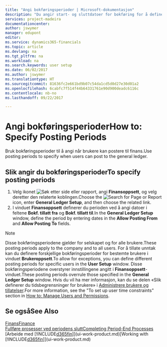 ```yaml
---
title: "Angi bokføringsperioder | Microsoft-dokumentasjon"
description: "Du angir start- og sluttdatoer for bokføring for å definere når brukere kan bokføre i Finans."
services: project-madeira
documentationcenter: 
author: jswymer
manager: edupont
editor: 
ms.service: dynamics365-financials
ms.topic: article
ms.devlang: na
ms.tgt_pltfrm: na
ms.workload: na
ms.search.keywords: user setup
ms.date: 06/02/2017
ms.author: jswymer
ms.translationtype: HT
ms.sourcegitcommit: 81636fc2e661bd9b07c54da1cd5d0d27e30d01a2
ms.openlocfilehash: 6cabfc7f514f44b64331761e90d900deadc6116c
ms.contentlocale: nb-no
ms.lasthandoff: 09/22/2017

---
```

# <a name="how-to-specify-posting-periods"></a><span data-ttu-id="82275-103">Angi bokføringsperioder</span><span class="sxs-lookup"><span data-stu-id="82275-103">How to: Specify Posting Periods</span></span>
<span data-ttu-id="82275-104">Bruk bokføringsperioder til å angi når brukere kan postere til finans.</span><span class="sxs-lookup"><span data-stu-id="82275-104">Use posting periods to specify when users can post to the general ledger.</span></span>  

## <a name="to-specify-posting-periods"></a><span data-ttu-id="82275-105">Slik angir du bokføringsperioder</span><span class="sxs-lookup"><span data-stu-id="82275-105">To specify posting periods</span></span>
1. <span data-ttu-id="82275-106">Velg ikonet ![Søk etter side eller rapport](media/ui-search/search_small.png "Ikonet Søk etter side eller rapport"), angi **Finansoppsett**, og velg deretter den relaterte koblingen.</span><span class="sxs-lookup"><span data-stu-id="82275-106">Choose the ![Search for Page or Report](media/ui-search/search_small.png "Search for Page or Report icon") icon, enter **General Ledger Setup**, and then choose the related link.</span></span>  
2. <span data-ttu-id="82275-107">I vinduet **Finansoppsett** definerer du perioden ved å angi datoer i feltene **Bokf. tillatt fra** og **Bokf. tillatt til**.</span><span class="sxs-lookup"><span data-stu-id="82275-107">In the **General Ledger Setup** window, define the period by entering dates in the **Allow Posting From** and **Allow Posting To** fields.</span></span>  

> [!NOTE]  
>   <span data-ttu-id="82275-108">Disse bokføringsperiodene gjelder for selskapet og for alle brukere.</span><span class="sxs-lookup"><span data-stu-id="82275-108">These posting periods apply to the company and to all users.</span></span> <span data-ttu-id="82275-109">For å tillate unntak kan du definere forskjellige bokføringsperioder for bestemte brukere i vinduet **Brukeroppsett**.</span><span class="sxs-lookup"><span data-stu-id="82275-109">To allow for exceptions, you can define different posting periods for specific users in the **User Setup** window.</span></span> <span data-ttu-id="82275-110">Disse bokføringsperiodene overstyrer innstillingene angitt i **Finansoppsett**-vinduet.</span><span class="sxs-lookup"><span data-stu-id="82275-110">These posting periods overrule those specified in the **General Ledger Setup** window.</span></span> <span data-ttu-id="82275-111">Hvis du vil ha mer informasjon, kan du se delen «Slik definerer du tidsbegrensninger for brukere» i [Administrere brukere og tillatelser](ui-how-users-permissions.md).</span><span class="sxs-lookup"><span data-stu-id="82275-111">For more information, see the "To set up user time constraints" section in [How to: Manage Users and Permissions](ui-how-users-permissions.md).</span></span>

## <a name="see-also"></a><span data-ttu-id="82275-112">Se også</span><span class="sxs-lookup"><span data-stu-id="82275-112">See Also</span></span>
[<span data-ttu-id="82275-113">Finans</span><span class="sxs-lookup"><span data-stu-id="82275-113">Finance</span></span>](finance.md)  
[<span data-ttu-id="82275-114">Fullføre prosesser ved periodens slutt</span><span class="sxs-lookup"><span data-stu-id="82275-114">Completing Period-End Processes</span></span>](year-how-complete-period-end-processes.md)  
<span data-ttu-id="82275-115">[Arbeide med [!INCLUDE[d365fin](includes/d365fin_md.md)]](ui-work-product.md)</span><span class="sxs-lookup"><span data-stu-id="82275-115">[Working with [!INCLUDE[d365fin](includes/d365fin_md.md)]](ui-work-product.md)</span></span>

